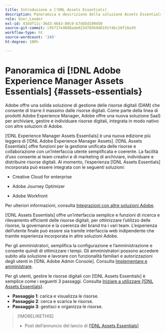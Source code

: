 ```yaml
---
title: Introduzione a [!DNL Assets Essentials]
description: Panoramica e descrizione della soluzione Assets Essentials
role: User,Leader
exl-id: 43ddf11c-36d3-4643-80c9-b7dd5d199450
source-git-commit: c95717e9898ade023d785b9d0191f4bc20f10a39
workflow-type: ht
source-wordcount: '243'
ht-degree: 100%

---
```


# Panoramica di [!DNL Adobe Experience Manager Assets Essentials] {#assets-essentials}

<!-- TBD: Update this banner to remove Beta label. 
![Banner image for beta docs](assets/do-not-localize/banner-image-beta-docs.png)
-->

Adobe offre una solida soluzione di gestione delle risorse digitali (DAM) che consente di trarre il massimo dalle risorse digitali. Come parte della linea di prodotti Adobe Experience Manager, Adobe offre una nuova soluzione SaaS per archiviare, gestire e individuare risorse digitali, integrata in modo nativo con altre soluzioni di Adobe.

[!DNL Experience Manager Assets Essentials] è una nuova edizione più leggera di [!DNL Adobe Experience Manager Assets]. [!DNL Assets Essentials] offre funzioni per la gestione unificata delle risorse e collaborazione con un’interfaccia utente semplificata e coerente. La facilità d’uso consente ai team creativi e di marketing di archiviare, individuare e distribuire risorse digitali. Al momento, l’esperienza [!DNL Assets Essentials] incorporata può essere integrata con le seguenti soluzioni:

* Creative Cloud for enterprise

* Adobe Journey Optimizer

* Adobe Workfront

Per ulteriori informazioni, consulta [Integrazioni con altre soluzioni Adobe](integration.md).

[!DNL Assets Essentials] offre un’interfaccia semplice e funzioni di ricerca e rilevamento efficienti delle risorse digitali, per ottimizzare l’utilizzo delle risorse, la governance e la coerenza del brand tra i vari team. L’esperienza dell’utente finale può essere sia tramite interfaccia web indipendente che tramite esperienza incorporata in altre soluzioni Adobe.

Per gli amministratori, semplifica la configurazione e l’amministrazione e consente quindi di ottimizzare i tempi. Gli amministratori possono accedere subito alla soluzione e lavorare con funzionalità familiari e autorizzazioni degli utenti in [!DNL Adobe Admin Console]. Consulta [Implementare e amministrare](/help/deploy-administer.md).

Per gli utenti, gestire le risorse digitali con [!DNL Assets Essentials] è semplice come i seguenti 3 passaggi. Consulta [Iniziare a utilizzare [!DNL Assets Essentials]](/help/get-started.md).

* **Passaggio 1**: carica e visualizza le risorse.
* **Passaggio 2**: cerca e scarica le risorse.
* **Passaggio 3**: gestisci e organizza le risorse.

>[!MORELIKETHIS]
>
>* Post dell’annuncio del lancio di [[!DNL Assets Essentials] ](https://blog.adobe.com/en/publish/2021/04/27/introducing-adobe-experience-manager-assets-essentials-to-simplify-collaboration-across-teams.html)

